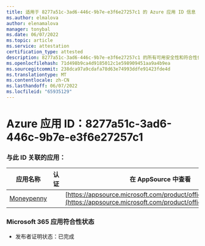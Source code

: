 ```yaml
---
title: 适用于 8277a51c-3ad6-446c-9b7e-e3f6e27257c1 的 Azure 应用 ID 信息
ms.author: elmalova
author: elenamalova
manager: tonybal
ms.date: 06/07/2022
ms.topic: article
ms.service: attestation
certification_type: attested
description: 8277a51c-3ad6-446c-9b7e-e3f6e27257c1 的所有可用安全性和符合性信息。
ms.openlocfilehash: 71d498b9ca4d9185012c1e598909451aa9a4b9ea
ms.sourcegitcommit: 238dca97a9cdafa78d63e74993ddfe91423fde4d
ms.translationtype: MT
ms.contentlocale: zh-CN
ms.lasthandoff: 06/07/2022
ms.locfileid: "65935129"
---
```

# <a name="azure-app-id-8277a51c-3ad6-446c-9b7e-e3f6e27257c1"></a>Azure 应用 ID：8277a51c-3ad6-446c-9b7e-e3f6e27257c1


### <a name="apps-associated-with-this-id"></a>与此 ID 关联的应用：
| **应用名称** | **认证** | **在 AppSource 中查看** |
|--------------|---------------|-----------------------|
| [Moneypenny](../forward/WA200003396.md) |  | [https://appsource.microsoft.com/product/office/WA200003396](https://appsource.microsoft.com/product/office/WA200003396) |

### <a name="microsoft-365-app-compliance-status"></a>Microsoft 365 应用符合性状态
- 发布者证明状态：已完成
